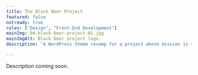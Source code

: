 ```yaml
---
title: The Black Beer Project
featured: false
notready: true
roles: ["Design", "Front-End Development"]
mainImg: 04-black-beer-project-01.jpg
mainImgAlt: Black beer project logo.
description: "A WordPress theme revamp for a project whose mission is to elevate visibility of African Americans in the beer industry. This endeavor is lead by NWI designer Rahsaan Taylor."

---
```


Description coming soon.
